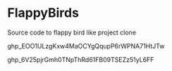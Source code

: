 # FlappyBirds
Source code to flappy bird like project clone

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

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
